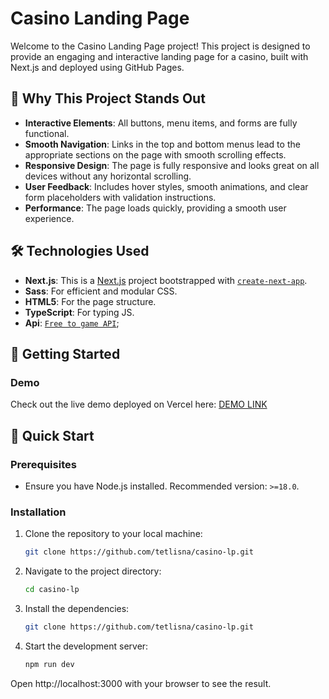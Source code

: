 # Casino Landing Page

Welcome to the Casino Landing Page project! This project is designed to provide an engaging and interactive landing page for a casino, built with Next.js and deployed using GitHub Pages.

## 🌟 Why This Project Stands Out

- **Interactive Elements**: All buttons, menu items, and forms are fully functional.
- **Smooth Navigation**: Links in the top and bottom menus lead to the appropriate sections on the page with smooth scrolling effects.
- **Responsive Design**: The page is fully responsive and looks great on all devices without any horizontal scrolling.
- **User Feedback**: Includes hover styles, smooth animations, and clear form placeholders with validation instructions.
- **Performance**: The page loads quickly, providing a smooth user experience.

## 🛠 Technologies Used

- **Next.js**: This is a [Next.js](https://nextjs.org/) project bootstrapped with [`create-next-app`](https://github.com/vercel/next.js/tree/canary/packages/create-next-app).
- **Sass**: For efficient and modular CSS.
- **HTML5**: For the page structure.
- **TypeScript**: For typing JS.
- **Api**: [`Free to game API`]( https://www.freetogame.com/api/games);

## 🚀 Getting Started

### Demo

Check out the live demo deployed on Vercel here: [DEMO LINK](https://casino-lp-2024.vercel.app/)

## 🚀 Quick Start

### Prerequisites

- Ensure you have Node.js installed. Recommended version: `>=18.0`.

### Installation

1. Clone the repository to your local machine:

   ```bash
   git clone https://github.com/tetlisna/casino-lp.git

   ```

2. Navigate to the project directory:

   ```bash
   cd casino-lp

   ```

3. Install the dependencies:

   ```bash
   git clone https://github.com/tetlisna/casino-lp.git

   ```

4. Start the development server:

   ```bash
   npm run dev

Open http://localhost:3000 with your browser to see the result.
